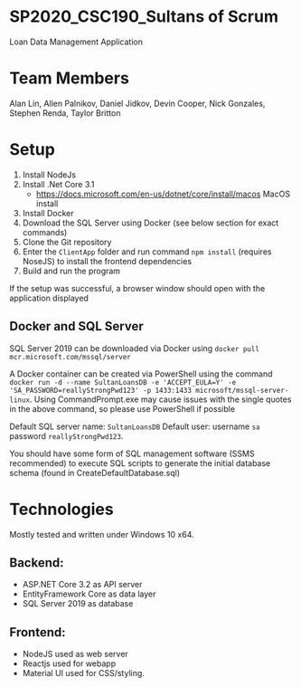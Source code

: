 # SP2020_CSC190_Sultans of Scrum

Loan Data Management Application

# Team Members
Alan Lin, Allen Palnikov, Daniel Jidkov, Devin Cooper, Nick Gonzales, Stephen Renda, Taylor Britton

# Setup

1. Install NodeJs
2. Install .Net Core 3.1
	- https://docs.microsoft.com/en-us/dotnet/core/install/macos MacOS install
3. Install Docker
4. Download the SQL Server using Docker (see below section for exact commands)
5. Clone the Git repository
6. Enter the `ClientApp` folder and run command `npm install` (requires NoseJS) to install the frontend dependencies
7. Build and run the program

If the setup was successful, a browser window should open with the application displayed

## Docker and SQL Server
SQL Server 2019 can be downloaded via Docker using `docker pull mcr.microsoft.com/mssql/server`

A Docker container can be created via PowerShell using the command `docker run -d --name SultanLoansDB -e 'ACCEPT_EULA=Y' -e 'SA_PASSWORD=reallyStrongPwd123' -p 1433:1433 microsoft/mssql-server-linux`. Using CommandPrompt.exe may cause issues with the single quotes in the above command, so please use PowerShell if possible

Default SQL server name: `SultanLoansDB`
Default user: username `sa` password `reallyStrongPwd123`.

You should have some form of SQL management software (SSMS recommended) to execute SQL scripts to generate the initial database schema (found in CreateDefaultDatabase.sql)

# Technologies

Mostly tested and written under Windows 10 x64. 

## Backend:
- ASP.NET Core 3.2 as API server
- EntityFramework Core as data layer
- SQL Server 2019 as database

## Frontend:
- NodeJS used as web server
- Reactjs used for webapp
- Material UI used for CSS/styling.



